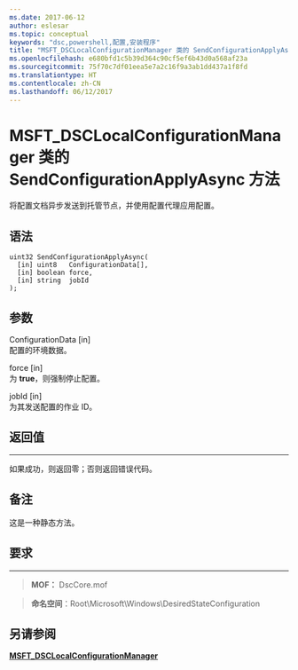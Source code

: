 ```yaml
---
ms.date: 2017-06-12
author: eslesar
ms.topic: conceptual
keywords: "dsc,powershell,配置,安装程序"
title: "MSFT_DSCLocalConfigurationManager 类的 SendConfigurationApplyAsync 方法"
ms.openlocfilehash: e680bfd1c5b39d364c90cf5ef6b43d0a568af23a
ms.sourcegitcommit: 75f70c7df01eea5e7a2c16f9a3ab1dd437a1f8fd
ms.translationtype: HT
ms.contentlocale: zh-CN
ms.lasthandoff: 06/12/2017
---
```

# <a name="sendconfigurationapplyasync-method-of-the-msftdsclocalconfigurationmanager-class"></a>MSFT_DSCLocalConfigurationManager 类的 SendConfigurationApplyAsync 方法

将配置文档异步发送到托管节点，并使用配置代理应用配置。

<a name="syntax"></a>语法
------

```mof
uint32 SendConfigurationApplyAsync(
  [in] uint8   ConfigurationData[],
  [in] boolean force,
  [in] string  jobId
);
```

<a name="parameters"></a>参数
----------

ConfigurationData \[in\]  
配置的环境数据。

force \[in\]  
为 **true**，则强制停止配置。

jobId \[in\]  
为其发送配置的作业 ID。

## <a name="return-value"></a>返回值
------------

如果成功，则返回零；否则返回错误代码。

## <a name="remarks"></a>备注

这是一种静态方法。

## <a name="requirements"></a>要求
------------
>**MOF：** DscCore.mof

>**命名空间**：Root\Microsoft\Windows\DesiredStateConfiguration


## <a name="see-also"></a>另请参阅


[**MSFT_DSCLocalConfigurationManager**](msft-dsclocalconfigurationmanager.md)


 

 



